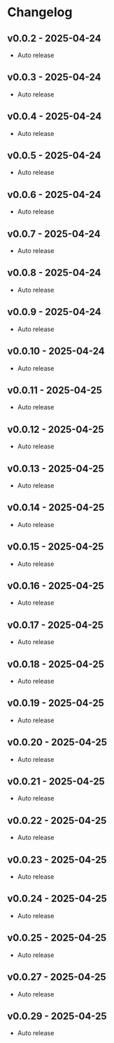 # Changelog

## v0.0.2 - 2025-04-24

- Auto release

## v0.0.3 - 2025-04-24

- Auto release

## v0.0.4 - 2025-04-24

- Auto release

## v0.0.5 - 2025-04-24

- Auto release

## v0.0.6 - 2025-04-24

- Auto release

## v0.0.7 - 2025-04-24

- Auto release

## v0.0.8 - 2025-04-24

- Auto release

## v0.0.9 - 2025-04-24

- Auto release

## v0.0.10 - 2025-04-24

- Auto release

## v0.0.11 - 2025-04-25

- Auto release

## v0.0.12 - 2025-04-25

- Auto release

## v0.0.13 - 2025-04-25

- Auto release

## v0.0.14 - 2025-04-25

- Auto release

## v0.0.15 - 2025-04-25

- Auto release

## v0.0.16 - 2025-04-25

- Auto release

## v0.0.17 - 2025-04-25

- Auto release

## v0.0.18 - 2025-04-25

- Auto release

## v0.0.19 - 2025-04-25

- Auto release

## v0.0.20 - 2025-04-25

- Auto release

## v0.0.21 - 2025-04-25

- Auto release

## v0.0.22 - 2025-04-25
- Auto release

## v0.0.23 - 2025-04-25
- Auto release

## v0.0.24 - 2025-04-25
- Auto release

## v0.0.25 - 2025-04-25
- Auto release

## v0.0.27 - 2025-04-25
- Auto release

## v0.0.29 - 2025-04-25
- Auto release
